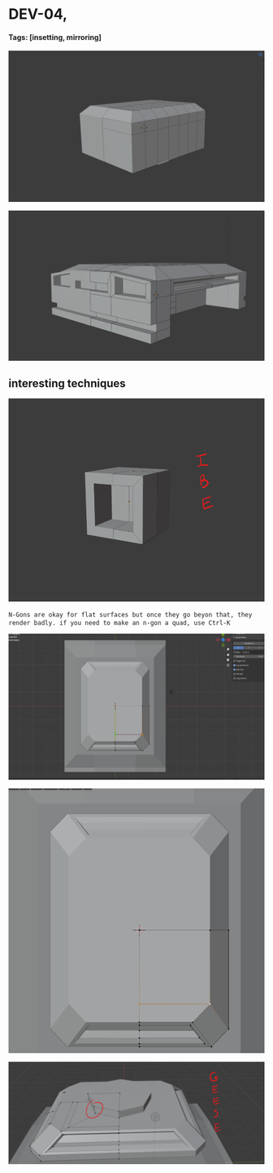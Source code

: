 # DEV-04,
#### Tags: [insetting, mirroring]

![](../images/DEV-04/DEV-04-A.png)

![](../images/DEV-04/DEV-04-B.png)


## interesting techniques

![](../images/DEV-04/DEV-04-C.png)

    N-Gons are okay for flat surfaces but once they go beyon that, they render badly. if you need to make an n-gon a quad, use Ctrl-K

![](../images/DEV-04/DEV-04-D.png)

![](../images/DEV-04/DEV-04-D2.png)

![](../images/DEV-04/DEV-04-D3.png)